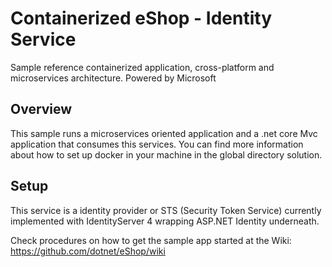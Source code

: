 # Containerized eShop - Identity Service
Sample reference containerized application, cross-platform and microservices architecture.
Powered by Microsoft

## Overview
This sample runs a microservices oriented application and a .net core Mvc application that consumes this services. You can find more information about how to set up docker in your machine in the global directory solution.

## Setup
This service is a identity provider or STS (Security Token Service) currently implemented with IdentityServer 4 wrapping ASP.NET Identity underneath.

Check procedures on how to get the sample app started at the Wiki:
https://github.com/dotnet/eShop/wiki


